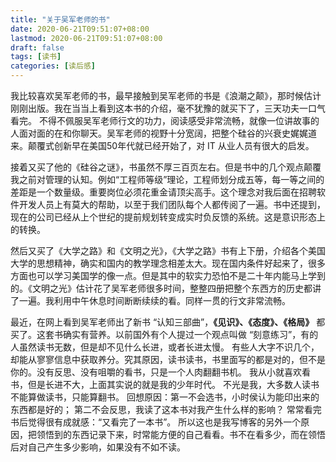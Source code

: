 ```yaml
---
title: "关于吴军老师的书"
date: 2020-06-21T09:51:07+08:00
lastmod: 2020-06-21T09:51:07+08:00
draft: false
tags: [读书]
categories: [读后感]
---
```


我比较喜欢吴军老师的书，最早接触到吴军老师的书是《浪潮之颠》，那时候估计刚刚出版。我在当当上看到这本书的介绍，毫不犹豫的就买下了，三天功夫一口气看完。 不得不佩服吴军老师行文的功力，阅读感受非常流畅，就像一位讲故事的人面对面的在和你聊天。吴军老师的视野十分宽阔，把整个硅谷的兴衰史娓娓道来。颠覆式创新早在美国50年代就已经开始了，对 IT 从业人员有很大的启发。

接着又买了他的《硅谷之谜》，书虽然不厚三百页左右。但是书中的几个观点颠覆我之前对管理的认知。例如“工程师等级”理论，工程师划分成五等，每一等之间的差距是一个数量级。重要岗位必须花重金请顶尖高手。这个理念对我后面在招聘软件开发人员上有莫大的帮助，以至于我们团队每个人都传阅了一遍。书中还提到，现在的公司已经从上个世纪的提前规划转变成实时负反馈的系统。这是意识形态上的转换。

然后又买了《大学之路》和《文明之光》，《大学之路》书有上下册，介绍各个美国大学的思想精神，确实和国内的教学理念相差太大。现在国内条件好起来了，很多方面也可以学习美国学的像一点。但是其中的软实力恐怕不是二十年内能马上学到的。《文明之光》估计花了吴军老师很多时间，整整四册把整个东西方的历史都讲了一遍。我利用中午休息时间断断续续的看。同样一贯的行文非常流畅。

最近，在网上看到吴军老师出了新书 “认知三部曲”，**《见识》、《态度》、《格局》**  都买了。这套书确实有营养。以前国外有个人提过一个观点叫做 “刻意练习”，有的人虽然读书无数，但是却不见什么长进，或者长进太慢。 有些人大字不识几个，却能从寥寥信息中获取养分。究其原因，读书读书，书里面写的都是对的，但不是你的。没有反思、没有咀嚼的看书，只是一个人肉翻翻书机。 我从小就喜欢看书，但是长进不大，上面其实说的就是我的少年时代。 不光是我，大多数人读书不能算做读书，只能算翻书。 回想原因：第一不会选书，小时侯认为能印出来的东西都是好的； 第二不会反思，我读了这本书对我产生什么样的影响？ 常常看完书后觉得很有成就感：“又看完了一本书”。 所以这也是我写博客的另外一个原因，把领悟到的东西记录下来，时常能方便的自己看看。书不在看多少，而在领悟后对自己产生多少影响，如果没有不如不读。